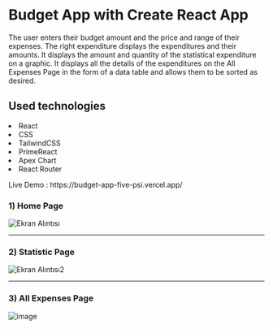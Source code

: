 # Budget App with Create React App

<p> The user enters their budget amount and the price and range of their expenses. The right expenditure displays the expenditures and their amounts. It displays the amount and quantity of the statistical expenditure on a graphic. It displays all the details of the expenditures on the All Expenses Page in the form of a data table and allows them to be sorted as desired. </p>

<h2> Used technologies </h2>
<li> React </li>
<li> CSS </li>
<li> TailwindCSS </li>
<li> PrimeReact </li>
<li> Apex Chart </li>
<li> React Router </li>

<p> Live Demo :  https://budget-app-five-psi.vercel.app/ </p>

<h3> 1) Home Page </h3>


![Ekran Alıntısı](https://github.com/edakaraman/budget-app/assets/95571155/8b38c18e-1725-477a-86eb-593966d781ee)
<hr/>


<h3> 2) Statistic Page </h3>

![Ekran Alıntısı2](https://github.com/edakaraman/budget-app/assets/95571155/02f7df1c-bae9-460d-9683-39a7dd59b8df)

<hr/>

<h3> 3) All Expenses Page </h3>

![image](https://github.com/edakaraman/budget-app/assets/95571155/d1f9bb97-3c6c-4f93-b0eb-92524ef3faef)
